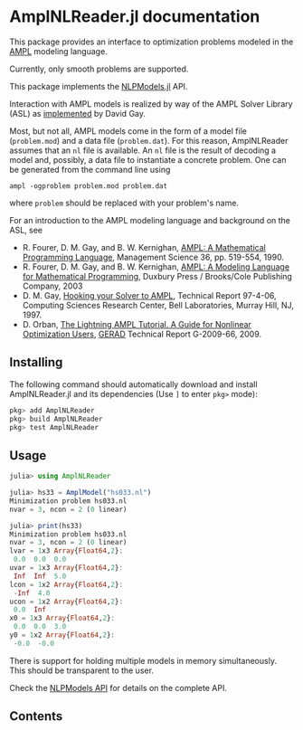 # AmplNLReader.jl documentation

This package provides an interface to optimization problems modeled in the
[AMPL](https://ampl.com) modeling language.

Currently, only smooth problems are supported.

This package implements the
[NLPModels.jl](https://github.com/JuliaSmoothOptimizers/NLPModels.jl/) API.

Interaction with AMPL models is realized by way of the AMPL Solver Library (ASL)
as [implemented](http://netlib.org/ampl/) by David Gay.

Most, but not all, AMPL models come in the form of a model file (`problem.mod`)
and a data file (`problem.dat`).
For this reason, AmplNLReader assumes that an `nl` file is available.
An `nl` file is the result of decoding a model and, possibly, a data file to
instantiate a concrete problem.
One can be generated from the command line using
```
ampl -ogproblem problem.mod problem.dat
```
where `problem` should be replaced with your problem's name.

For an introduction to the AMPL modeling language and background on the ASL, see

* R. Fourer, D. M. Gay, and B. W. Kernighan, [AMPL: A Mathematical Programming Language](https://ampl.com/REFS/amplmod.pdf), Management Science 36, pp. 519-554, 1990.
* R. Fourer, D. M. Gay, and B. W. Kernighan, [AMPL: A Modeling Language for Mathematical Programming](https://ampl.com/resources/the-ampl-book/chapter-downloads/), Duxbury Press / Brooks/Cole Publishing Company, 2003
* D. M. Gay, [Hooking your Solver to AMPL](https://ampl.com/REFS/hooking2.pdf), Technical Report 97-4-06, Computing Sciences Research Center, Bell Laboratories, Murray Hill, NJ, 1997.
* D. Orban, [The Lightning AMPL Tutorial. A Guide for Nonlinear Optimization Users](https://www.gerad.ca/en/papers/G-2009-66), [GERAD](https://www.gerad.ca/en) Technical Report G-2009-66, 2009.

## Installing

The following command should automatically download and install AmplNLReader.jl and its
dependencies (Use `]` to enter `pkg>` mode):
````julia
pkg> add AmplNLReader
pkg> build AmplNLReader
pkg> test AmplNLReader
````

## Usage

````julia
julia> using AmplNLReader

julia> hs33 = AmplModel("hs033.nl")
Minimization problem hs033.nl
nvar = 3, ncon = 2 (0 linear)

julia> print(hs33)
Minimization problem hs033.nl
nvar = 3, ncon = 2 (0 linear)
lvar = 1x3 Array{Float64,2}:
 0.0  0.0  0.0
uvar = 1x3 Array{Float64,2}:
 Inf  Inf  5.0
lcon = 1x2 Array{Float64,2}:
 -Inf  4.0
ucon = 1x2 Array{Float64,2}:
 0.0  Inf
x0 = 1x3 Array{Float64,2}:
 0.0  0.0  3.0
y0 = 1x2 Array{Float64,2}:
 -0.0  -0.0
````

There is support for holding multiple models in memory simultaneously. This should be transparent to the user.

Check the [NLPModels
API](https://JuliaSmoothOptimizers.github.io/NLPModels.jl/stable/api/) for details on the complete API.

## Contents

```@contents
```
